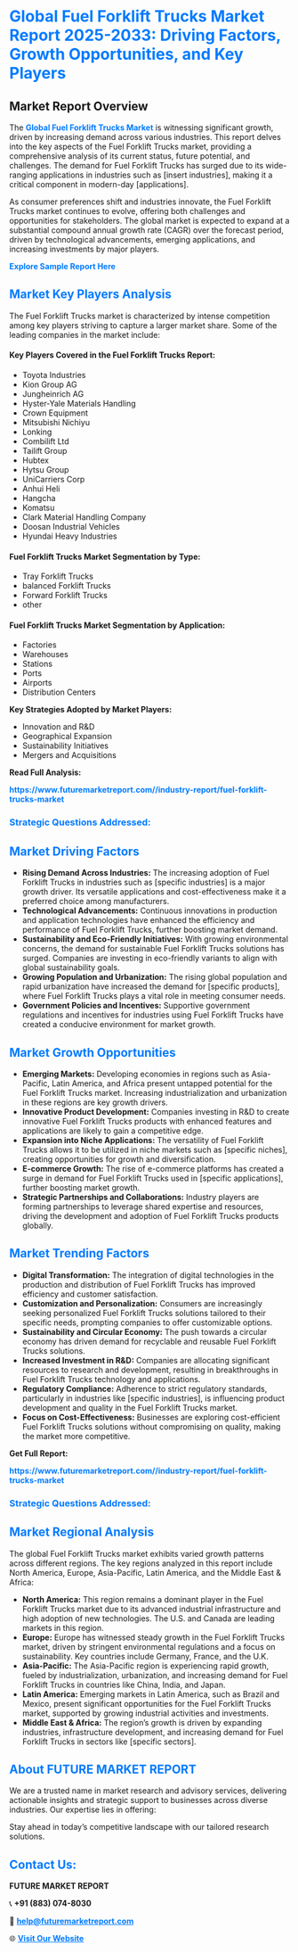 <h1 style="color: #007BFF;">Global Fuel Forklift Trucks Market Report 2025-2033: Driving Factors, Growth Opportunities, and Key Players</h1>

<section id="overview">
<h2>Market Report Overview</h2>
<p>The <a href="https://www.futuremarketreport.com//industry-report/fuel-forklift-trucks-market" style="color: #007BFF; text-decoration: none;"><strong>Global Fuel Forklift Trucks Market</strong></a> is witnessing significant growth, driven by increasing demand across various industries. This report delves into the key aspects of the Fuel Forklift Trucks market, providing a comprehensive analysis of its current status, future potential, and challenges. The demand for Fuel Forklift Trucks has surged due to its wide-ranging applications in industries such as [insert industries], making it a critical component in modern-day [applications].</p>
<p>As consumer preferences shift and industries innovate, the Fuel Forklift Trucks market continues to evolve, offering both challenges and opportunities for stakeholders. The global market is expected to expand at a substantial compound annual growth rate (CAGR) over the forecast period, driven by technological advancements, emerging applications, and increasing investments by major players.</p>
</section>

<section id="overview">
<p><a href="https://www.futuremarketreport.com//request-sample/reportId=89955" style="color: #007BFF; text-decoration: none;"><strong>Explore Sample Report Here</strong></a></p>
</section>

<section id="key-players">
<h2 style="color: #007BFF;">Market Key Players Analysis</h2>
<p>The Fuel Forklift Trucks market is characterized by intense competition among key players striving to capture a larger market share. Some of the leading companies in the market include:</p>
<h4>Key Players Covered in the Fuel Forklift Trucks Report:</h4>
<ul><li>Toyota Industries</li><li>Kion Group AG</li><li>Jungheinrich AG</li><li>Hyster-Yale Materials Handling</li><li>Crown Equipment</li><li>Mitsubishi Nichiyu</li><li>Lonking</li><li>Combilift Ltd</li><li>Tailift Group</li><li>Hubtex</li><li>Hytsu Group</li><li>UniCarriers Corp</li><li>Anhui Heli</li><li>Hangcha</li><li>Komatsu</li><li>Clark Material Handling Company</li><li>Doosan Industrial Vehicles</li><li>Hyundai Heavy Industries</li></ul>
<h4>Fuel Forklift Trucks Market Segmentation by Type:</h4>
<ul><li>Tray Forklift Trucks</li><li>balanced Forklift Trucks</li><li>Forward Forklift Trucks</li><li>other</li></ul>

<h4>Fuel Forklift Trucks Market Segmentation by Application:</h4>
<ul><li>Factories</li><li>Warehouses</li><li>Stations</li><li>Ports</li><li>Airports</li><li>Distribution Centers</li></ul>
<p><strong>Key Strategies Adopted by Market Players:</strong></p>
<ul>
<li>Innovation and R&D</li>
<li>Geographical Expansion</li>
<li>Sustainability Initiatives</li>
<li>Mergers and Acquisitions</li>
</ul>
</section>

<section>
<p><strong>Read Full Analysis: </strong></p><a href="https://www.futuremarketreport.com//industry-report/fuel-forklift-trucks-market" style="color: #007BFF; text-decoration: none;"><strong>https://www.futuremarketreport.com//industry-report/fuel-forklift-trucks-market</strong></a>
<h3 style="color: #007BFF;">Strategic Questions Addressed:</h3>
</section>

<section id="driving-factors">
<h2 style="color: #007BFF;">Market Driving Factors</h2>
<ul>
<li><strong>Rising Demand Across Industries:</strong> The increasing adoption of Fuel Forklift Trucks in industries such as [specific industries] is a major growth driver. Its versatile applications and cost-effectiveness make it a preferred choice among manufacturers.</li>
<li><strong>Technological Advancements:</strong> Continuous innovations in production and application technologies have enhanced the efficiency and performance of Fuel Forklift Trucks, further boosting market demand.</li>
<li><strong>Sustainability and Eco-Friendly Initiatives:</strong> With growing environmental concerns, the demand for sustainable Fuel Forklift Trucks solutions has surged. Companies are investing in eco-friendly variants to align with global sustainability goals.</li>
<li><strong>Growing Population and Urbanization:</strong> The rising global population and rapid urbanization have increased the demand for [specific products], where Fuel Forklift Trucks plays a vital role in meeting consumer needs.</li>
<li><strong>Government Policies and Incentives:</strong> Supportive government regulations and incentives for industries using Fuel Forklift Trucks have created a conducive environment for market growth.</li>
</ul>
</section>

<section id="growth-opportunities">
<h2 style="color: #007BFF;">Market Growth Opportunities</h2>
<ul>
<li><strong>Emerging Markets:</strong> Developing economies in regions such as Asia-Pacific, Latin America, and Africa present untapped potential for the Fuel Forklift Trucks market. Increasing industrialization and urbanization in these regions are key growth drivers.</li>
<li><strong>Innovative Product Development:</strong> Companies investing in R&D to create innovative Fuel Forklift Trucks products with enhanced features and applications are likely to gain a competitive edge.</li>
<li><strong>Expansion into Niche Applications:</strong> The versatility of Fuel Forklift Trucks allows it to be utilized in niche markets such as [specific niches], creating opportunities for growth and diversification.</li>
<li><strong>E-commerce Growth:</strong> The rise of e-commerce platforms has created a surge in demand for Fuel Forklift Trucks used in [specific applications], further boosting market growth.</li>
<li><strong>Strategic Partnerships and Collaborations:</strong> Industry players are forming partnerships to leverage shared expertise and resources, driving the development and adoption of Fuel Forklift Trucks products globally.</li>
</ul>
</section>

<section id="trending-factors">
<h2 style="color: #007BFF;">Market Trending Factors</h2>
<ul>
<li><strong>Digital Transformation:</strong> The integration of digital technologies in the production and distribution of Fuel Forklift Trucks has improved efficiency and customer satisfaction.</li>
<li><strong>Customization and Personalization:</strong> Consumers are increasingly seeking personalized Fuel Forklift Trucks solutions tailored to their specific needs, prompting companies to offer customizable options.</li>
<li><strong>Sustainability and Circular Economy:</strong> The push towards a circular economy has driven demand for recyclable and reusable Fuel Forklift Trucks solutions.</li>
<li><strong>Increased Investment in R&D:</strong> Companies are allocating significant resources to research and development, resulting in breakthroughs in Fuel Forklift Trucks technology and applications.</li>
<li><strong>Regulatory Compliance:</strong> Adherence to strict regulatory standards, particularly in industries like [specific industries], is influencing product development and quality in the Fuel Forklift Trucks market.</li>
<li><strong>Focus on Cost-Effectiveness:</strong> Businesses are exploring cost-efficient Fuel Forklift Trucks solutions without compromising on quality, making the market more competitive.</li>
</ul>
</section>

<section>
<p><strong>Get Full Report: </strong></p><a href="https://www.futuremarketreport.com//industry-report/fuel-forklift-trucks-market" style="color: #007BFF; text-decoration: none;"><strong>https://www.futuremarketreport.com//industry-report/fuel-forklift-trucks-market</strong></a>
<h3 style="color: #007BFF;">Strategic Questions Addressed:</h3>
</section>


<section id="regional-analysis">
<h2 style="color: #007BFF;">Market Regional Analysis</h2>
<p>The global Fuel Forklift Trucks market exhibits varied growth patterns across different regions. The key regions analyzed in this report include North America, Europe, Asia-Pacific, Latin America, and the Middle East & Africa:</p>
<ul>
<li><strong>North America:</strong> This region remains a dominant player in the Fuel Forklift Trucks market due to its advanced industrial infrastructure and high adoption of new technologies. The U.S. and Canada are leading markets in this region.</li>
<li><strong>Europe:</strong> Europe has witnessed steady growth in the Fuel Forklift Trucks market, driven by stringent environmental regulations and a focus on sustainability. Key countries include Germany, France, and the U.K.</li>
<li><strong>Asia-Pacific:</strong> The Asia-Pacific region is experiencing rapid growth, fueled by industrialization, urbanization, and increasing demand for Fuel Forklift Trucks in countries like China, India, and Japan.</li>
<li><strong>Latin America:</strong> Emerging markets in Latin America, such as Brazil and Mexico, present significant opportunities for the Fuel Forklift Trucks market, supported by growing industrial activities and investments.</li>
<li><strong>Middle East & Africa:</strong> The region’s growth is driven by expanding industries, infrastructure development, and increasing demand for Fuel Forklift Trucks in sectors like [specific sectors].</li>
</ul>
</section>

<footer>
<h2 style="color: #007BFF;">About FUTURE MARKET REPORT</h2>
<p>We are a trusted name in market research and advisory services, delivering actionable insights and strategic support to businesses across diverse industries. Our expertise lies in offering:</p>

<p>Stay ahead in today’s competitive landscape with our tailored research solutions.</p>

<h2 style="color: #007BFF;">Contact Us:</h2>
<p><strong>FUTURE MARKET REPORT</strong></p>
<p>📞 <strong>+91 (883) 074-8030</strong></p>
<p>📧 <strong><a href="mailto:help@futuremarketreport.com" style="color: #007BFF;">help@futuremarketreport.com</a></strong></p>
<p>🌐 <strong><a href="https://www.futuremarketreport.com/" style="color: #007BFF;">Visit Our Website</a></strong></p>
</footer>